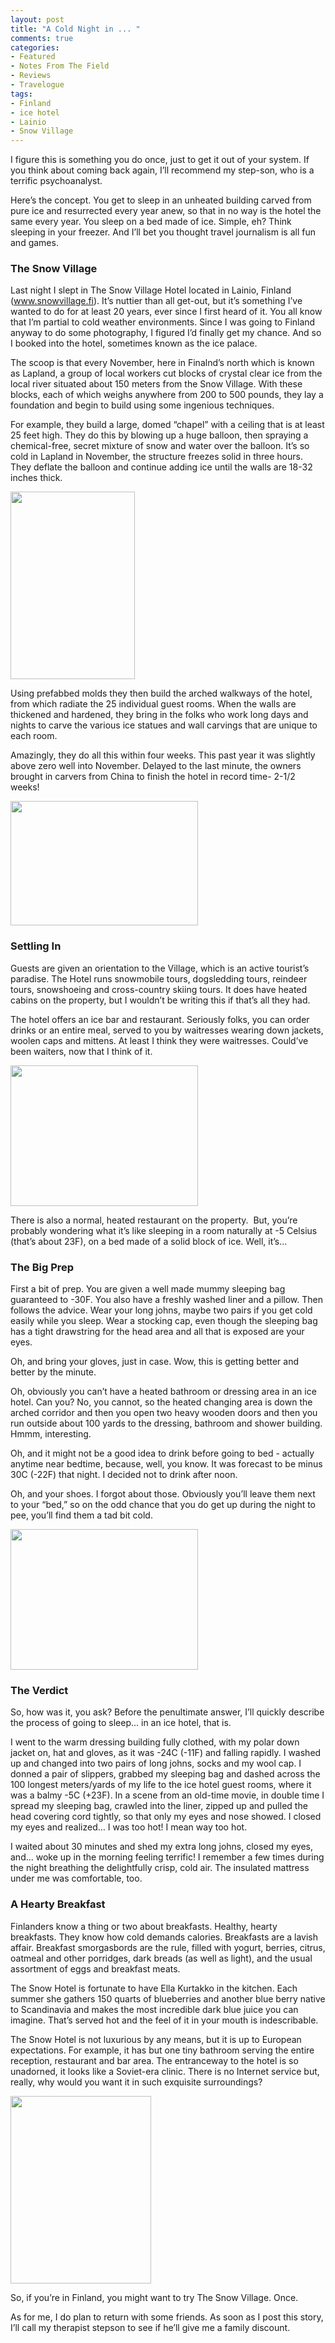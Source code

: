 ```yaml
---
layout: post
title: "A Cold Night in ... "
comments: true
categories:
- Featured
- Notes From The Field
- Reviews
- Travelogue
tags:
- Finland
- ice hotel
- Lainio
- Snow Village
---
```

I figure this is something you do once, just to get it out of your system. If you think about coming back again, I’ll recommend my step-son, who is a terrific psychoanalyst.

Here’s the concept. You get to sleep in an unheated building carved from pure ice and resurrected every year anew, so that in no way is the hotel the same every year. You sleep on a bed made of ice. Simple, eh? Think sleeping in your freezer. And I’ll bet you thought travel journalism is all fun and games.
<h3>The Snow Village</h3>
Last night I slept in The Snow Village Hotel located in Lainio, Finland (<a href="http://www.snowvillage.fi">www.snowvillage.fi</a>). It’s nuttier than all get-out, but it’s something I’ve wanted to do for at least 20 years, ever since I first heard of it. You all know that I’m partial to cold weather environments. Since I was going to Finland anyway to do some photography, I figured I’d finally get my chance. And so I booked into the hotel, sometimes known as the ice palace.

The scoop is that every November, here in Finalnd’s north which is known as Lapland, a group of local workers cut blocks of crystal clear ice from the local river situated about 150 meters from the Snow Village. With these blocks, each of which weighs anywhere from 200 to 500 pounds, they lay a foundation and begin to build using some ingenious techniques.

For example, they build a large, domed “chapel” with a ceiling that is at least 25 feet high. They do this by blowing up a huge balloon, then spraying a chemical-free, secret mixture of snow and water over the balloon. It’s so cold in Lapland in November, the structure freezes solid in three hours. They deflate the balloon and continue adding ice until the walls are 18-32 inches thick.

<a href="http://blog.lesterpickerphoto.com/wp-content/uploads/2012/02/LAP45252.jpg"><img class="size-medium wp-image-1963" title="_LAP4525" src="http://blog.lesterpickerphoto.com/wp-content/uploads/2012/02/LAP45252-199x300.jpg" alt="" width="199" height="300" /></a>

Using prefabbed molds they then build the arched walkways of the hotel, from which radiate the 25 individual guest rooms. When the walls are thickened and hardened, they bring in the folks who work long days and nights to carve the various ice statues and wall carvings that are unique to each room.

Amazingly, they do all this within four weeks. This past year it was slightly above zero well into November. Delayed to the last minute, the owners brought in carvers from China to finish the hotel in record time- 2-1/2 weeks!

<a href="http://blog.lesterpickerphoto.com/wp-content/uploads/2012/02/LAP45201.jpg"><img class="size-medium wp-image-1964" title="_LAP4520" src="http://blog.lesterpickerphoto.com/wp-content/uploads/2012/02/LAP45201-300x199.jpg" alt="" width="300" height="199" /></a>
<h3>Settling In</h3>
Guests are given an orientation to the Village, which is an active tourist’s paradise. The Hotel runs snowmobile tours, dogsledding tours, reindeer tours, snowshoeing and cross-country skiing tours. It does have heated cabins on the property, but I wouldn’t be writing this if that’s all they had.

The hotel offers an ice bar and restaurant. Seriously folks, you can order drinks or an entire meal, served to you by waitresses wearing down jackets, woolen caps and mittens. At least I think they were waitresses. Could’ve been waiters, now that I think of it.

<a href="http://blog.lesterpickerphoto.com/wp-content/uploads/2012/02/B00178871.jpg"><img class="size-medium wp-image-1965" title="B0017887" src="http://blog.lesterpickerphoto.com/wp-content/uploads/2012/02/B00178871-300x225.jpg" alt="" width="300" height="225" /></a>

There is also a normal, heated restaurant on the property.  But, you’re probably wondering what it’s like sleeping in a room naturally at -5 Celsius (that’s about 23F), on a bed made of a solid block of ice. Well, it’s…
<h3>The Big Prep</h3>
First a bit of prep. You are given a well made mummy sleeping bag guaranteed to -30F. You also have a freshly washed liner and a pillow. Then follows the advice. Wear your long johns, maybe two pairs if you get cold easily while you sleep. Wear a stocking cap, even though the sleeping bag has a tight drawstring for the head area and all that is exposed are your eyes.

Oh, and bring your gloves, just in case. Wow, this is getting better and better by the minute.

Oh, obviously you can’t have a heated bathroom or dressing area in an ice hotel. Can you? No, you cannot, so the heated changing area is down the arched corridor and then you open two heavy wooden doors and then you run outside about 100 yards to the dressing, bathroom and shower building. Hmmm, interesting.

Oh, and it might not be a good idea to drink before going to bed - actually anytime near bedtime, because, well, you know. It was forecast to be minus 30C (-22F) that night. I decided not to drink after noon.

Oh, and your shoes. I forgot about those. Obviously you’ll leave them next to your “bed,” so on the odd chance that you do get up during the night to pee, you’ll find them a tad bit cold.

<a href="http://blog.lesterpickerphoto.com/wp-content/uploads/2012/02/B00178861.jpg"><img class="size-medium wp-image-1969" title="B0017886" src="http://blog.lesterpickerphoto.com/wp-content/uploads/2012/02/B00178861-300x225.jpg" alt="" width="300" height="225" /></a>
<h3>The Verdict</h3>
So, how was it, you ask? Before the penultimate answer, I’ll quickly describe the process of going to sleep... in an ice hotel, that is.

I went to the warm dressing building fully clothed, with my polar down jacket on, hat and gloves, as it was -24C (-11F) and falling rapidly. I washed up and changed into two pairs of long johns, socks and my wool cap. I donned a pair of slippers, grabbed my sleeping bag and dashed across the 100 longest meters/yards of my life to the ice hotel guest rooms, where it was a balmy -5C (+23F). In a scene from an old-time movie, in double time I spread my sleeping bag, crawled into the liner, zipped up and pulled the head covering cord tightly, so that only my eyes and nose showed. I closed my eyes and realized… I was too hot! I mean way too hot.

I waited about 30 minutes and shed my extra long johns, closed my eyes, and... woke up in the morning feeling terrific! I remember a few times during the night breathing the delightfully crisp, cold air. The insulated mattress under me was comfortable, too.
<h3>A Hearty Breakfast</h3>
Finlanders know a thing or two about breakfasts. Healthy, hearty breakfasts. They know how cold demands calories. Breakfasts are a lavish affair. Breakfast smorgasbords are the rule, filled with yogurt, berries, citrus, oatmeal and other porridges, dark breads (as well as light), and the usual assortment of eggs and breakfast meats.

The Snow Hotel is fortunate to have Ella Kurtakko in the kitchen. Each summer she gathers 150 quarts of blueberries and another blue berry native to Scandinavia and makes the most incredible dark blue juice you can imagine. That’s served hot and the feel of it in your mouth is indescribable.

The Snow Hotel is not luxurious by any means, but it is up to European expectations. For example, it has but one tiny bathroom serving the entire reception, restaurant and bar area. The entranceway to the hotel is so unadorned, it looks like a Soviet-era clinic. There is no Internet service but, really, why would you want it in such exquisite surroundings?

<a href="http://blog.lesterpickerphoto.com/wp-content/uploads/2012/02/B00178661.jpg"><img class="size-medium wp-image-1966" title="B0017866" src="http://blog.lesterpickerphoto.com/wp-content/uploads/2012/02/B00178661-225x300.jpg" alt="" width="225" height="300" /></a>

So, if you’re in Finland, you might want to try The Snow Village. Once.

As for me, I do plan to return with some friends. As soon as I post this story, I’ll call my therapist stepson to see if he’ll give me a family discount.